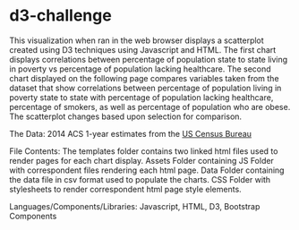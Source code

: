 # d3-challenge

This visualization when ran in the web browser displays a scatterplot created using D3 techniques using Javascript and HTML. The first chart displays correlations between percentage of population state to state living in poverty vs percentage of population lacking healthcare. The second chart displayed on the following page compares variables taken from the dataset that show correlations between percentage of population living in poverty state to state with percentage of population lacking healthcare, percentage of smokers, as well as percentage of population who are obese. The scatterplot changes based upon selection for comparison.

The Data: 
2014 ACS 1-year estimates from the <a href="https://data.census.gov/cedsci/">US Census Bureau</a>

File Contents:
The templates folder contains two linked html files used to render pages for each chart display. 
Assets Folder containing JS Folder with correspondent files rendering each html page. Data Folder containing the data file in csv format used to populate the charts. CSS Folder with stylesheets to render correspondent html page style elements.

Languages/Components/Libraries:
Javascript, HTML, D3, Bootstrap Components

